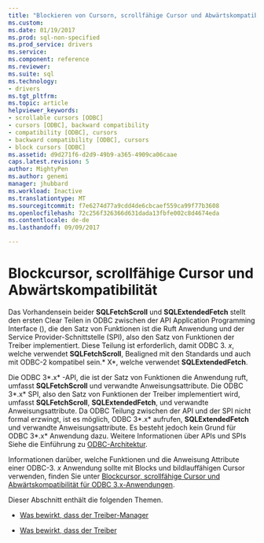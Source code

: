 ```yaml
---
title: "Blockieren von Cursorn, scrollfähige Cursor und Abwärtskompatibilität | Microsoft Docs"
ms.custom: 
ms.date: 01/19/2017
ms.prod: sql-non-specified
ms.prod_service: drivers
ms.service: 
ms.component: reference
ms.reviewer: 
ms.suite: sql
ms.technology:
- drivers
ms.tgt_pltfrm: 
ms.topic: article
helpviewer_keywords:
- scrollable cursors [ODBC]
- cursors [ODBC], backward compatibility
- compatibility [ODBC], cursors
- backward compatibility [ODBC], cursors
- block cursors [ODBC]
ms.assetid: d9d271f6-d2d9-49b9-a365-4909ca06caae
caps.latest.revision: 5
author: MightyPen
ms.author: genemi
manager: jhubbard
ms.workload: Inactive
ms.translationtype: MT
ms.sourcegitcommit: f7e6274d77a9cdd4de6cbcaef559ca99f77b3608
ms.openlocfilehash: 72c256f326366d631dada13fbfe002c8d4674eda
ms.contentlocale: de-de
ms.lasthandoff: 09/09/2017

---
```

# <a name="block-cursors-scrollable-cursors-and-backward-compatibility"></a>Blockcursor, scrollfähige Cursor und Abwärtskompatibilität
Das Vorhandensein beider **SQLFetchScroll** und **SQLExtendedFetch** stellt den ersten Clear Teilen in ODBC zwischen der API Application Programming Interface (), die den Satz von Funktionen ist die Ruft Anwendung und der Service Provider-Schnittstelle (SPI), also den Satz von Funktionen der Treiber implementiert. Diese Teilung ist erforderlich, damit ODBC 3. *x*, welche verwendet **SQLFetchScroll**, Bealigned mit den Standards und auch mit ODBC-2 kompatibel sein.* X*, welche verwendet **SQLExtendedFetch**.  
  
 Die ODBC 3*.x* -API, die ist der Satz von Funktionen die Anwendung ruft, umfasst **SQLFetchScroll** und verwandte Anweisungsattribute. Die ODBC 3*.x* SPI, also den Satz von Funktionen der Treiber implementiert wird, umfasst **SQLFetchScroll**, **SQLExtendedFetch**, und verwandte Anweisungsattribute. Da ODBC Teilung zwischen der API und der SPI nicht formal erzwingt, ist es möglich, ODBC 3*.x* aufrufen, **SQLExtendedFetch** und verwandte Anweisungsattribute. Es besteht jedoch kein Grund für ODBC 3*.x* Anwendung dazu. Weitere Informationen über APIs und SPIs Siehe die Einführung zu [ODBC-Architektur](../../../odbc/reference/odbc-architecture.md).  
  
 Informationen darüber, welche Funktionen und die Anweisung Attribute einer ODBC-3. *x* Anwendung sollte mit Blocks und bildlauffähigen Cursor verwenden, finden Sie unter [Blockcursor, scrollfähige Cursor und Abwärtskompatibilität für ODBC 3.x-Anwendungen](../../../odbc/reference/develop-app/block-cursors-scrollable-backward-compatibility-odbc-3-x-applications.md).  
  
 Dieser Abschnitt enthält die folgenden Themen.  
  
-   [Was bewirkt, dass der Treiber-Manager](../../../odbc/reference/appendixes/what-the-driver-manager-does.md)  
  
-   [Was bewirkt, dass der Treiber](../../../odbc/reference/appendixes/what-the-driver-does.md)

